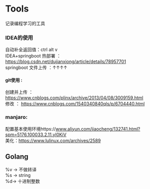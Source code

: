 # Tools
记录编程学习的工具

### IDEA的使用
自动补全返回值：ctrl alt v  
IDEA+springboot 热部署 ：https://blog.csdn.net/dujianxiong/article/details/78957701  
springboot 文件上传 ：↑↑↑↑

#### git使用 : 
创建并上传 ： https://www.cnblogs.com/plinx/archive/2013/04/08/3009159.html  
修改 ： https://www.cnblogs.com/1540340840qls/p/6704440.html

### manjaro:
配置基本使用环境https://www.aliyun.com/jiaocheng/132741.html?spm=5176.100033.2.11.yI0KiV  
美化：https://www.lulinux.com/archives/2589

  
## Golang
%v -> 不做转译  
%s -> string  
%d-> 十进制整数


